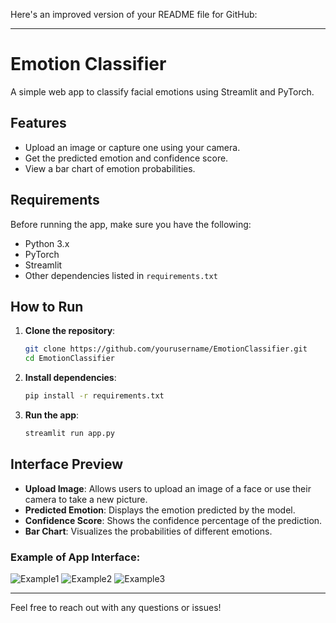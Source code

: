 Here's an improved version of your README file for GitHub:

---

# Emotion Classifier

A simple web app to classify facial emotions using Streamlit and PyTorch.

## Features

- Upload an image or capture one using your camera.
- Get the predicted emotion and confidence score.
- View a bar chart of emotion probabilities.

## Requirements

Before running the app, make sure you have the following:

- Python 3.x
- PyTorch
- Streamlit
- Other dependencies listed in `requirements.txt`

## How to Run

1. **Clone the repository**:

   ```bash
   git clone https://github.com/yourusername/EmotionClassifier.git
   cd EmotionClassifier
   ```

2. **Install dependencies**:

   ```bash
   pip install -r requirements.txt
   ```

3. **Run the app**:
   ```bash
   streamlit run app.py
   ```

## Interface Preview

- **Upload Image**: Allows users to upload an image of a face or use their camera to take a new picture.
- **Predicted Emotion**: Displays the emotion predicted by the model.
- **Confidence Score**: Shows the confidence percentage of the prediction.
- **Bar Chart**: Visualizes the probabilities of different emotions.

### Example of App Interface:

![Example1](https://github.com/user-attachments/assets/3ec80ec7-e47a-47a5-8dd2-ab036253acda)
![Example2](https://github.com/user-attachments/assets/c311cf32-03cc-478a-898a-9bc605da22e4)
![Example3](https://github.com/user-attachments/assets/c37ab831-b983-49b4-8c3c-c8587e7782a4)

---

Feel free to reach out with any questions or issues!
